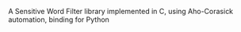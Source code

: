 
A Sensitive Word Filter library implemented in C, using Aho-Corasick automation, binding for Python 
